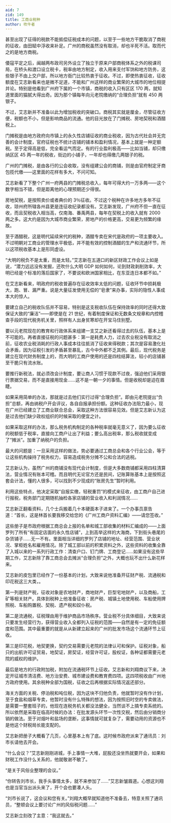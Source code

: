 ```yaml
---
aid: 7
zid: 149
title: 工商业税种
author: 吹牛者
---
```


甚至出现了征得的税款不能抵偿征税成本的问题，以至于一些地方干脆取消了商税的征收，由田赋中浮收来补足。广州的商税虽然没有取消，却也半死不活。取而代之的是地方商税。

倭寇平定之后，闽越两布政司另外设立了独立于原来户部商税体系之外的税课司局，在桥头和渡口设立税卡，税率由地方制定，收入用来支付军饷和地方防务，这些银子不由上交户部，所以地方衙门比较热衷于征收。不过，即使热衷征收，征收额度在艾志新看来也是微不足道，不能和广州这样的商业繁荣的大城市的地位相提并论。特别是他看到广州府下属的一个市镇，商税的收入只有区区 170 两，就知道里面的猫腻大得出奇。因为那个镇每年向元老院缴纳的“合理负担”就有 450 两银子。

不过，艾志新并不准备以此为增加税收的突破口。商税其实就是厘金，尽管征收方便，税额也不小，但是影响商品的流通。他的目光放在了门摊税、房地契税和酒醋税上。

门摊税是由地方政府向市镇上的永久性店铺征收的商业税收，因为古代社会并无完善的会计制度，官府征税也不统计店铺的铺本和盈利情况，基本上就是一种定额税。至于定得高是低，完全看运气而定。有的行业盈利极高――比如当铺，却只缴纳区区 45 两一年的税收，街边的小铺子，一年却也得缴几两银子的税。

广州的门摊税，是由各行的公会收取，没有组建公会的商铺，则是由官府制定牙商包揽代缴――这里面的花样有多大，不问可知。

艾志新看了下整个广州一府两县的门摊税总收入，每年可得大约一万多两――这个数字相当不错，但是距离他的心理预期还少得很。

房地契税，是按照卖价或者典价的 3％征收。不过这个税种在许多地方多年不征收，琼州府所辖各州县更是连征收纪录都没有。艾志新发现，广州府不但一直在征收，而且契税收入相当高，仅南海、番禹两县，每年在契税上的收入就有 2000 两之多。这大约是因为大城市商业繁荣，房地产的价格更高，交易更为频繁的缘故。

至于酒醋税，这是明代延续宋代的税种，酒醋专卖在宋代是政府的一项主要收入。不过明朝对工商业的管理水平极低，并不能有效的控制酒醋的生产和流通环节，所以这项税收基本上是形同虚设。

“大明的税负不是太重，而是太轻。”艾志新在五道口的新区财政工作会议上如是说，“潜力远远没有发掘，还吹什么大明 GDP 如何如何，论到财政剥削效率，大明已经是个标准的落后国家了，不要说和欧洲国家相比，在东亚连日本都不如。”

在艾志新看来，明政府的税收普遍存在征收效率太低的问题，征收环节中损耗极大，跑、冒、漏严重。说是大量征发使用无偿的“皂隶”来办事，实际的隐性人事成本大的惊人。

要建立自己的税收队伍并不容易，特别是这支税收队伍在保持效率的同时还得大致保证大致的“廉洁”――即使是在 21 世纪，有着制度保证和无数条文规章和内控稽查手段的现代税务机关里，照样有人出身贫寒却在开宝马住别墅。

要以元老院现在的教育和行政体系来组建一支艾之新还看得过去的队伍，基本上是不可能的。再者直接征税的问题甚多：第一是耗费人力，过去农业税没有取消之前，征收农业税消耗的行政人事成本往往抵消了征收来得税款；其次是容易激化社会矛盾，因为征税引发的矛盾甚至暴乱，古今中外都不乏其例。最后，现代税务是建立在现代财务制度上的，而大明的工商户使用的还是四柱结算法，较小的店铺甚至干脆只有流水账。

要推行新税法，就必须改会计制度，要让商人习惯于现款不过夜，强迫他们采用银行票据交易，而不是直接用现金……这不是一朝一夕的事情。但是收税却是迫在眉睫。

如果采用简单的办法，那就是过去他们实行过得“合理负担”。即由元老院提出“负担”总额，再由纳税户开会评议，各自自报承担份额。这种征收办法阻力最小，现在广州已经建立了工商业联合总会，采取这种方法很容易见效。但是艾志新认为这是过去他们缺少政权组织的时候采取的便宜之计。

如果采取这样的办法，那么税务机构制定的各种税率就毫无意义了，因为要么征收的税额低于税率，直接向工商户让出了利益；要么高出税率，那么税收就变成了“摊派”。加重了纳税户的负担。

最大的问题是：一旦采用这样的做法，势必要通过工商总会和各个行业公会，等于让这些机构操持了税务权力，容易造成税务分摊不公和合法的逃税。

艾志新认为，虽然广州的商铺没有现代会计制度，但是大多数商铺都采用四柱清算法，营业情况有账本可稽。而且明代无论官方还是民间，记账算账基本上是按照这套会计法，懂的人很多，可以找到不少现成的“账房先生”暂时利用。

利用这些特点，他决定采取“自报实缴，轻税重罚”的模式来征收，由工商户自己进行报税，税务部门定期随机抽检各家店铺的营业收入和利润情况……

艾志新正翻看资料，几个士兵搬着几十本硬面本子进来了。一个办事员禀告道：“首长，这是林首长要我移交给您的《广州工商户资料汇编》――请您签收。”

这些册子是市政府根据工商总会上报的名单和城工部收集的材料汇编成的――上面罗列了所有“有固定店面的永久性店铺”，上到高举这样的大海商，下到街头巷尾的杂货铺子……无一不有。里面相当详细的罗列了店铺的地址、经营范围、营业状况、掌柜姓名和雇用情况。除了城工部以前的积累资料之外，这些资料的收集全靠了入城以来的一系列行政工作：清查户口、钉门牌、工商登记……如果没有这些早期工作，艾志新除了靠工商总会去摊派“合理负担”之外，大概也玩不出什么新花样来。

艾志新的皮包里已经作了一份基本的计划，大致来说他准备开征财产税、流通税和印花税这三大类，。

第一列是财产税，征收对象是农地财产，商地财产，巨型宅地财产，以及商船，工矿等相关财产。具体到税种上他准备征收：房产税、城镇土地使用税、车船使用牌照税、车船购置税、契税、遗产税和奴仆税。

第二是流通税，征税理由用于维护商品市场秩序。营业税不分具体细目，大致来说只要发生经营行为，获得营业收入全都列入征税的范围――自然是有一定的免征额度和范围。其中最重要的就是从从新建立起来的广州的批发市场这个流通环节上征收。

第三是印花税，地契更换，契约交易需要元老院的法律认可和保护。征税对象，船只的出航许可证贸易，地契证，房契证，经营许可证，股权证，各种证都需要元老院的威权的维护。

最后是地方的行政附加税，附加在流通税环节上征收。艾志新和刘翔商议下来，决定开征城市清洁费、地方治安费、城市建设费和教育费四项。这四项税收由广州地方政府使用。其余税种全部为国税，征收之后再根据实际情况返还部分。

海关方面的关税、停泊税和吨位税，因为这块不归他负责，他就暂时没有作计划，至于食盐和烟草专卖，他暂时没有什么特殊的想法，因为按照旧时空的专卖做法，是需要一整套班子的，他现在连税务机关都没法健全，当然谈不上搞专卖系统的。所以依然是采取在临高时候的办法：在批发源头环节一次性交税，然后由分销商分销的做法。至于对烟叶和盐场的垄断，这事情就可就复杂了，需要动用的资源也不是他这个财税局长能支配的。

艾志新把册子大概看了几页，心里基本上有了底。这时候市政府派来了通讯员：刘市长请他去开会。

“什么会议？”艾志新刚刚进城，手上事情一大堆，屁股还没坐热就要开会，如果和财税工作没什么关系的，他就敬谢不敏了。

“是关于风俗业整理的会议。”

“你转告刘市长，我手头事情太多，就不来参加了……”艾志新皱眉道。心想这刘翔也是当官当出派头来了，开个会也要凑人头。

“刘市长说了，这会议和您有关。”刘翔大概早就知道他不准备去，特意关照了通讯员，“整顿会议上要讨论广州的风俗税问题……”

艾志新立刻改了主意：“我这就去。”
